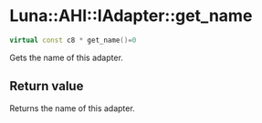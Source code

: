 # Luna::AHI::IAdapter::get_name

```c++
virtual const c8 * get_name()=0
```

Gets the name of this adapter. 



## Return value
Returns the name of this adapter. 

